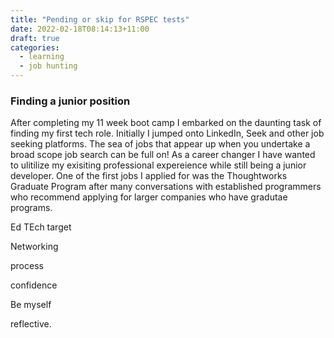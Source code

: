```yaml
---
title: "Pending or skip for RSPEC tests"
date: 2022-02-18T08:14:13+11:00
draft: true
categories:
  - learning
  - job hunting
---
```


### Finding a junior position

After completing my 11 week boot camp I embarked on the daunting task of finding my first tech role. Initially I jumped onto LinkedIn, Seek and other job seeking platforms. The sea of jobs that appear up when you undertake a broad scope job search can be full on! As a career changer I have wanted to ulitilize my exisiting professional expereience while still being a junior developer. One of the first jobs I applied for was the Thoughtworks Graduate Program after many conversations with established programmers who recommend applying for larger companies who have gradutae programs.

Ed TEch target

Networking

process

confidence

Be myself

reflective.

